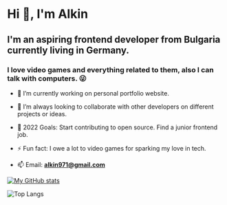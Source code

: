 <h1  align="left">Hi 👋, I'm Alkin</h1>

<h2  align="left">I'm an aspiring frontend developer from Bulgaria currently living in Germany.</h2>

<h3  align="left">I love video games and everything related to them, also I can talk with computers. 😜</h3>

- 🌱 I’m currently working on personal portfolio website.

- 👯 I’m always looking to collaborate with other developers on different projects or ideas.

- 🥅 2022 Goals: Start contributing to open source. Find a junior frontend job.

- ⚡ Fun fact: I owe a lot to video games for sparking my love in tech.

- 📫 Email: **alkin971@gmail.com**

[![My GitHub stats](https://github-readme-stats.vercel.app/api?username=sirdev97&hide=stars,issues&count_private=true&show_icons=true&layout=compact&theme=radical)](https://github.com/anuraghazra/github-readme-stats)

![Top Langs](https://github-readme-stats.vercel.app/api/top-langs/?username=sirdev97&show_icons=true&&layout=compact&theme=radical)

